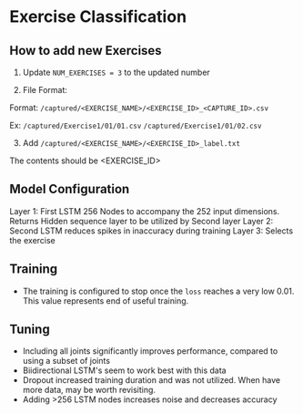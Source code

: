 # Exercise Classification

## How to add new Exercises

1. Update `NUM_EXERCISES = 3` to the updated number

2. File Format:

Format:
`/captured/<EXERCISE_NAME>/<EXERCISE_ID>_<CAPTURE_ID>.csv`

Ex:
`/captured/Exercise1/01/01.csv`
`/captured/Exercise1/01/02.csv`

3. Add `/captured/<EXERCISE_NAME>/<EXERCISE_ID>_label.txt`

The contents should be <EXERCISE_ID>

## Model Configuration

Layer 1: First LSTM 256 Nodes to accompany the 252 input dimensions. Returns Hidden sequence layer to be utilized by Second layer
Layer 2: Second LSTM reduces spikes in inaccuracy during training
Layer 3: Selects the exercise

## Training

- The training is configured to stop once the `loss` reaches a very low 0.01. This value represents end of useful training.

## Tuning

- Including all joints significantly improves performance, compared to using a subset of joints
- Biidirectional LSTM's seem to work best with this data
- Dropout increased training duration and was not utilized. When have more data, may be worth revisiting.
- Adding >256 LSTM nodes increases noise and decreases accuracy